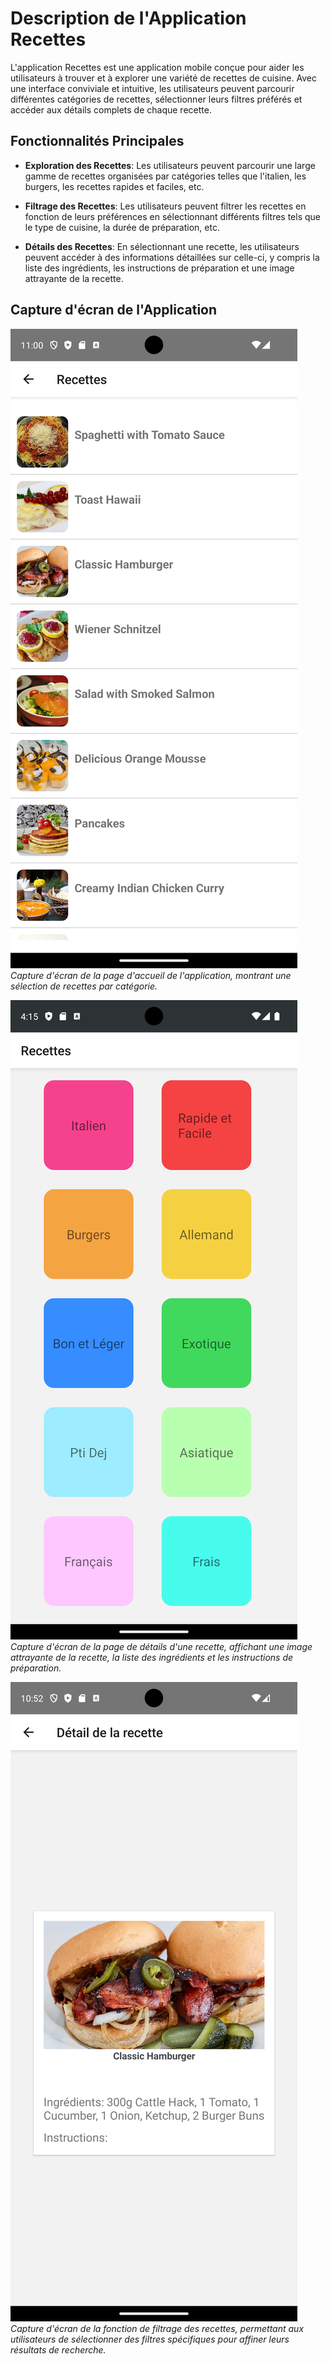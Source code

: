 # Description de l'Application Recettes

L'application Recettes est une application mobile conçue pour aider les utilisateurs à trouver et à explorer une variété de recettes de cuisine. Avec une interface conviviale et intuitive, les utilisateurs peuvent parcourir différentes catégories de recettes, sélectionner leurs filtres préférés et accéder aux détails complets de chaque recette.

## Fonctionnalités Principales

- **Exploration des Recettes**: Les utilisateurs peuvent parcourir une large gamme de recettes organisées par catégories telles que l'italien, les burgers, les recettes rapides et faciles, etc.

- **Filtrage des Recettes**: Les utilisateurs peuvent filtrer les recettes en fonction de leurs préférences en sélectionnant différents filtres tels que le type de cuisine, la durée de préparation, etc.

- **Détails des Recettes**: En sélectionnant une recette, les utilisateurs peuvent accéder à des informations détaillées sur celle-ci, y compris la liste des ingrédients, les instructions de préparation et une image attrayante de la recette.

## Capture d'écran de l'Application

![Capture d'écran 1](/assets/screen(1).png)
*Capture d'écran de la page d'accueil de l'application, montrant une sélection de recettes par catégorie.*

![Capture d'écran 2](/assets/screen(2).png)
*Capture d'écran de la page de détails d'une recette, affichant une image attrayante de la recette, la liste des ingrédients et les instructions de préparation.*

![Capture d'écran 3](/assets/screen(3).png)
*Capture d'écran de la fonction de filtrage des recettes, permettant aux utilisateurs de sélectionner des filtres spécifiques pour affiner leurs résultats de recherche.*
